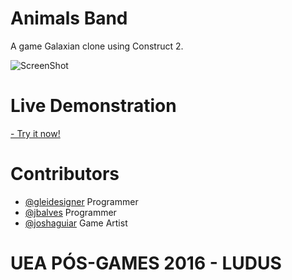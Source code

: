 # Animals Band

A game Galaxian clone using Construct 2.

![ScreenShot](https://raw.github.com/gleidesigner/PosGamesUEA/RodrigoBraga/SecondWork/AnimalsBand/Assets/bannner-animals-band.png?raw=true "Optional title")

# Live Demonstration
[- Try it now!](https://jbalves.github.io/StarGuardians/)

# Contributors

* [@gleidesigner](https://github.com/gleidesigner) Programmer
* [@jbalves](https://github.com/jbalves) Programmer
* [@joshaguiar](https://github.com/joshaguiar) Game Artist

# UEA PÓS-GAMES 2016 - LUDUS
